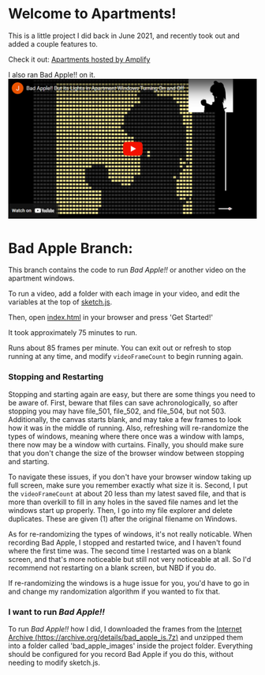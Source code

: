# Welcome to Apartments!
This is a little project I did back in June 2021, and recently took out and added a couple features to.

Check it out: [Apartments hosted by Amplify](https://master.d23l8orkgbv08u.amplifyapp.com/)

I also ran Bad Apple!! on it.
[![YouTube video of Bad Apple!! on Apartments](assets/Bad_Apple_Embed.png)](https://www.youtube.com/watch?v=UKjWc4tRXJ4)

# Bad Apple Branch:
This branch contains the code to run <i>Bad Apple!!</i> or another video on the apartment windows.

To run a video, add a folder with each image in your video, and edit the variables at the top of [sketch.js](sketch.js).

Then, open [index.html](index.html) in your browser and press 'Get Started!'

It took approximately 75 minutes to run.

Runs about 85 frames per minute. You can exit out or refresh to stop running at any time, and modify ```videoFrameCount``` to begin running again.

### Stopping and Restarting
Stopping and starting again are easy, but there are some things you need to be aware of. First, beware that files can save achronologically, so after stopping you may have file_501, file_502, and file_504, but not 503. Additionally, the canvas starts blank, and may take a few frames to look how it was in the middle of running. Also, refreshing will re-randomize the types of windows, meaning where there once was a window with lamps, there now may be a window with curtains. Finally, you should make sure that you don't change the size of the browser window between stopping and starting.

To navigate these issues, if you don't have your browser window taking up full screen, make sure you remember exactly what size it is. Second, I put the ```videoFrameCount``` at about 20 less than my latest saved file, and that is more than overkill to fill in any holes in the saved file names and let the windows start up properly. Then, I go into my file explorer and delete duplicates. These are given (1) after the original filename on Windows.

As for re-randomizing the types of windows, it's not really noticable. When recording Bad Apple, I stopped and restarted twice, and I haven't found where the first time was. The second time I restarted was on a blank screen, and that's more noticeable but still not very noticeable at all. So I'd recommend not restarting on a blank screen, but NBD if you do. 

If re-randomizing the windows is a huge issue for you, you'd have to go in and change my randomization algorithm if you wanted to fix that. 

### I want to run <i>Bad Apple!!</i>
To run <i>Bad Apple!!</i> how I did, I downloaded the frames from the [Internet Archive (https://archive.org/details/bad_apple_is.7z)](https://archive.org/details/bad_apple_is.7z) and unzipped them into a folder called 'bad_apple_images' inside the project folder. Everything should be configured for you record Bad Apple if you do this, without needing to modify sketch.js.